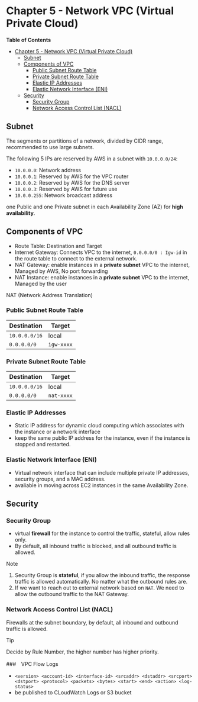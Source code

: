 # Chapter 5 - Network VPC (Virtual Private Cloud)

**Table of Contents**
- [Chapter 5 - Network VPC (Virtual Private Cloud)](#chapter-5---network-vpc-virtual-private-cloud)
  - [Subnet](#subnet)
  - [Components of VPC](#components-of-vpc)
    - [Public Subnet Route Table](#public-subnet-route-table)
    - [Private Subnet Route Table](#private-subnet-route-table)
    - [Elastic IP Addresses](#elastic-ip-addresses)
    - [Elastic Network Interface (ENI)](#elastic-network-interface-eni)
  - [Security](#security)
    - [Security Group](#security-group)
    - [Network Access Control List (NACL)](#network-access-control-list-nacl)

## Subnet
The segments or partitions of a network, divided by CIDR range, recommended to use large subnets.

The following 5 IPs are reserved by AWS in a subnet with `10.0.0.0/24`:
- `10.0.0.0`: Network address
- `10.0.0.1`: Reserved by AWS for the VPC router
- `10.0.0.2`: Reserved by AWS for the DNS server
- `10.0.0.3`: Reserved by AWS for future use
- `10.0.0.255`: Network broadcast address

one Public and one Private subnet in each Availability Zone (AZ) for **high availability**.

## Components of VPC

- Route Table: Destination and Target
- Internet Gateway: Connects VPC to the internet, `0.0.0.0/0 : Igw-id` in the route table to connect to the external network.
- NAT Gateway: enable instances in a **private subnet** VPC to the internet, Managed by AWS, No port forwarding
- NAT Instance: enable instances in a **private subnet** VPC to the internet, Managed by the user

NAT (Network Address Translation)

### Public Subnet Route Table
| Destination | Target |
| --- | --- |
| `10.0.0.0/16` | local |
| `0.0.0.0/0` | `igw-xxxx` |

### Private Subnet Route Table
| Destination | Target |
| --- | --- |
| `10.0.0.0/16` | local |
| `0.0.0.0/0` | `nat-xxxx` |

### Elastic IP Addresses
- Static IP address for dynamic cloud computing which associates with the instance or a network interface
- keep the same public IP address for the instance, even if the instance is stopped and restarted.


### Elastic Network Interface (ENI)
- Virtual network interface that can include multiple private IP addresses, security groups, and a MAC address.
- avaliable in moving across EC2 instances in the same Availability Zone.

## Security

### Security Group
- virtual **firewall** for the instance to control the traffic, stateful, allow rules only.
- By default, all inbound traffic is blocked, and all outbound traffic is allowed.

> [!NOTE]
> 1. Security Group is **stateful**, if you allow the inbound traffic, the response traffic is allowed automatically. No matter what the outbound rules are.
> 2. If we want to reach out to external network based on `NAT`. We need to allow the outbound traffic to the NAT Gateway.

### Network Access Control List (NACL)
Firewalls at the subnet boundary, by default, all inbound and outbound traffic is allowed.

> [!TIP]
> Decide by Rule Number, the higher number has higher priority.


###　VPC Flow Logs
- `<version> <account-id> <interface-id> <srcaddr> <dstaddr> <srcport> <dstport> <protocol> <packets> <bytes> <start> <end> <action> <log-status>`
- be published to CLoudWatch Logs or S3 bucket